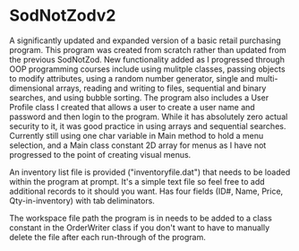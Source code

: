 # SodNotZodv2
A significantly updated and expanded version of a basic retail purchasing program. This program was created from scratch rather than updated from the previous SodNotZod.  New functionality added as I progressed through OOP programming courses include using mulitple classes, passing objects to modify attributes, using a random number generator, single and multi-dimensional arrays, reading and writing to files, sequential and binary searches, and using bubble sorting. The program also includes a User Profile class I created that allows a user to create a user name and password and then login to the program.  While it has absolutely zero actual security to it, it was good practice in using arrays and sequential searches.  Currently still using one char variable in Main method to hold a menu selection, and a Main class constant 2D array for menus as I have not progressed to the point of creating visual menus.

An inventory list file is provided ("inventoryfile.dat") that needs to be loaded within the program at prompt. It's a simple text file so feel free to add additional records to it should you want. Has four fields (ID#, Name, Price, Qty-in-inventory) with tab deliminators.

The workspace file path the program is in needs to be added to a class constant in the OrderWriter class if you don't want to have to manually delete the file after each run-through of the program.
